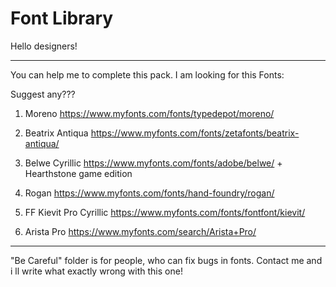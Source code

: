 # Font Library

Hello designers! 

------------------------------------------------------------------------------------------------------------------------
You can help me to complete this pack.
I am looking for this Fonts:

Suggest any???

1. Moreno					https://www.myfonts.com/fonts/typedepot/moreno/

2. Beatrix Antiqua			https://www.myfonts.com/fonts/zetafonts/beatrix-antiqua/

3. Belwe Cyrillic			https://www.myfonts.com/fonts/adobe/belwe/ + Hearthstone game edition 

4. Rogan					https://www.myfonts.com/fonts/hand-foundry/rogan/

5. FF Kievit Pro Cyrillic	https://www.myfonts.com/fonts/fontfont/kievit/	

6. Arista Pro				https://www.myfonts.com/search/Arista+Pro/
------------------------------------------------------------------------------------------------------------------------

"Be Careful" folder is for people, who can fix bugs in fonts. Contact me and i ll write what exactly wrong with this one!